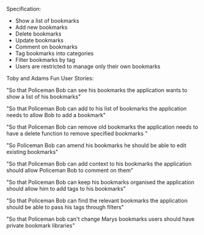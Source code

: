 Specification:

- Show a list of bookmarks
- Add new bookmarks
- Delete bookmarks
- Update bookmarks
- Comment on bookmarks
- Tag bookmarks into categories
- Filter bookmarks by tag
- Users are restricted to manage only their own bookmarks

Toby and Adams Fun User Stories:

  "So that Policeman Bob can see his bookmarks
   the application wants to show a list of his bookmarks"

  "So that Policeman Bob can add to his list of bookmarks
   the application needs to allow Bob to add a bookmark"

  "So that Policeman Bob can remove old bookmarks
   the application needs to have a delete function
   to remove specified bookmarks "

   "So Policeman Bob can amend his bookmarks
    he should be able to edit existing bookmarks"

   "So that Policeman Bob can add context to his bookmarks
    the application should allow Policeman Bob to comment on them"

   "So that Policeman Bob can keep his bookmarks organised
    the application should allow him to add tags to his bookmarks"

   "So that Policeman Bob can find the relevant bookmarks
    the application should be able to pass his tags through filters"

   "So that Policeman bob can't change Marys bookmarks
    users should have private bookmark libraries"
